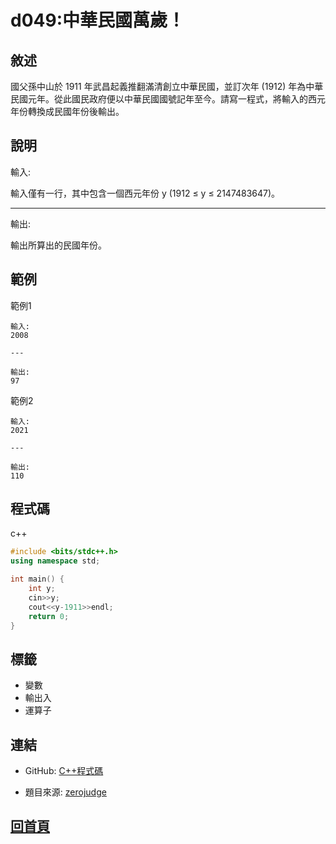 
# d049:中華民國萬歲！

## 敘述

國父孫中山於 1911 年武昌起義推翻滿清創立中華民國，並訂次年 (1912) 年為中華民國元年。從此國民政府便以中華民國國號記年至今。請寫一程式，將輸入的西元年份轉換成民國年份後輸出。

## 說明

輸入:

輸入僅有一行，其中包含一個西元年份 y (1912 ≤ y ≤ 2147483647)。

---

輸出:

輸出所算出的民國年份。
## 範例


範例1

```text
輸入:
2008

---

輸出:
97
```

範例2

```text
輸入:
2021

---

輸出:
110
```

## 程式碼
    
c++

```cpp
#include <bits/stdc++.h>
using namespace std;

int main() {
    int y;
    cin>>y;
    cout<<y-1911>>endl;
    return 0;
}

```

## 標籤

- 變數
- 輸出入
- 運算子


## 連結
- GitHub: [C++程式碼](https://github.com/henryleecode23/solve_record/blob/main/zerojudge/d049/main.cpp)

- 題目來源: [zerojudge](https://zerojudge.tw/ShowProblem?problemid=d049)
## [回首頁](https://henryleecode23.github.io/solve_record/)